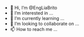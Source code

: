 - 👋 Hi, I’m @EngLiaBrito
- 👀 I’m interested in ...
- 🌱 I’m currently learning ...
- 💞️ I’m looking to collaborate on ...
- 📫 How to reach me ...

<!---
EngLiaBrito/EngLiaBrito is a ✨ special ✨ repository because its `README.md` (this file) appears on your GitHub profile.
You can click the Preview link to take a look at your changes.
--->
